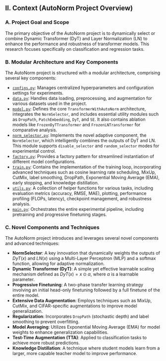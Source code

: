 ## II. Context (AutoNorm Project Overview)

### A. Project Goal and Scope
The primary objective of the AutoNorm project is to dynamically select or combine Dynamic Transformer (DyT) and Layer Normalization (LN) to enhance the performance and robustness of transformer models. This research focuses specifically on classification and regression tasks.

### B. Modular Architecture and Key Components
The AutoNorm project is structured with a modular architecture, comprising several key components:
*   [`configs.py`](configs.py): Manages centralized hyperparameters and configuration settings for experiments.
*   [`data.py`](data.py): Handles data loading, preprocessing, and augmentation for various datasets used in the project.
*   [`model.py`](model.py): Defines the core `TransformerWithAutoNorm` architecture, integrates the `NormSelector`, and includes essential utility modules such as `DropPath`, `PatchEmbedding`, `DyT`, and `SE`. It also contains ablation models like `FrozenDyTTransformer` and `FrozenLNTransformer` for comparative analysis.
*   [`norm_selector.py`](norm_selector.py): Implements the novel adaptive component, the `NormSelector`, which intelligently combines the outputs of DyT and LN. This module supports `disable_selector` and `random_selector` modes for experimental control.
*   [`factory.py`](factory.py): Provides a factory pattern for streamlined instantiation of different model configurations.
*   [`train.py`](train.py): Contains the implementation of the training loop, incorporating advanced techniques such as cosine learning rate scheduling, MixUp, CutMix, label smoothing, DropPath, Exponential Moving Average (EMA), early stopping, and knowledge distillation.
*   [`utils.py`](utils.py): A collection of helper functions for various tasks, including evaluation metrics (accuracy, RMSE, MAE), plotting, performance profiling (FLOPs, latency), checkpoint management, and robustness analysis.
*   [`main.py`](main.py): Orchestrates the entire experimental pipeline, including pretraining and progressive finetuning stages.

### C. Novel Components and Techniques
The AutoNorm project introduces and leverages several novel components and advanced techniques:
*   **NormSelector**: A key innovation that dynamically weights the outputs of $DyT(x)$ and $LN(x)$ using a Multi-Layer Perceptron (MLP) and a softmax function, allowing for adaptive normalization.
*   **Dynamic Transformer (DyT)**: A simple yet effective learnable scaling mechanism defined as $DyT(x) = x \odot \alpha$, where $\alpha$ is a learnable parameter.
*   **Progressive Finetuning**: A two-phase transfer learning strategy involving an initial head-only finetuning followed by a full finetune of the entire model.
*   **Extensive Data Augmentation**: Employs techniques such as MixUp, CutMix, and CIFAR-specific augmentations to improve model generalization.
*   **Regularization**: Incorporates `DropPath` (stochastic depth) and label smoothing to prevent overfitting.
*   **Model Averaging**: Utilizes Exponential Moving Average (EMA) for model weights to enhance generalization capabilities.
*   **Test-Time Augmentation (TTA)**: Applied to classification tasks to achieve more robust predictions.
*   **Knowledge Distillation**: A technique where student models learn from a larger, more capable teacher model to improve performance.